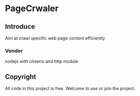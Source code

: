 # PageCrwaler
## Introduce
Aim at crawl specific web page content efficiently

### Vender
nodejs with cheerio and http module

## Copyright
All code in this project is free. Welcome to use or join the project.
